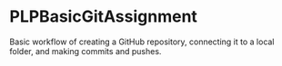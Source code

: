 # PLPBasicGitAssignment
Basic workflow of creating a GitHub repository, connecting it to a local folder, and making commits and pushes.
